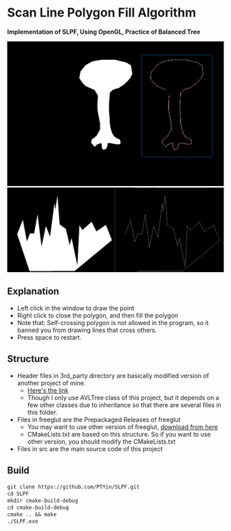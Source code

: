 # Scan Line Polygon Fill Algorithm

**Implementation of SLPF, Using OpenGL, Practice of Balanced Tree**

![](demo.png)
![](demo2.png)

## Explanation

- Left click in the window to draw the point
- Right click to close the polygon, and then fill the polygon 
- Note that: Self-crossing polygon is not allowed in the program, so it banned you from drawing lines that cross others.
- Press space to restart. 

## Structure

- Header files in 3rd_party directory are basically modified version of another project of mine.
    - [Here's the link](https://github.com/PTYin/data_structure.git) 
    - Though I only use AVLTree class of this project, but it depends on a few other classes due to inheritance so that there are several files in this folder.
- Files in freeglut are the Prepackaged Releases of freeglut
    - You may want to use other version of freeglut, [download from here](http://freeglut.sourceforge.net/index.php#download)
    - CMakeLists.txt are based on this structure. So if you want to use other version, you should modify the CMakeLists.txt
- Files in src are the main source code of this project

## Build
    git clone https://github.com/PTYin/SLPF.git
    cd SLPF
    mkdir cmake-build-debug
    cd cmake-build-debug
    cmake .. && make
    ./SLPF.exe